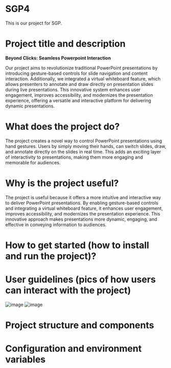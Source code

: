 # SGP4
This is our project for SGP.

# Project title and description

**Beyond Clicks: Seamless Powerpoint Interaction**

Our project aims to revolutionize traditional PowerPoint presentations by introducing gesture-based controls for slide navigation and content interaction. Additionally, we integrated a virtual whiteboard feature, which allows presenters to annotate and draw directly on presentation slides during live presentations. This innovative system enhances user engagement, improves accessibility, and modernizes the presentation experience, offering a versatile and interactive platform for delivering dynamic presentations.


# What does the project do?
The project creates a novel way to control PowerPoint presentations using hand gestures. Users by simply moving their hands, can switch slides, draw, and annotate directly on the slides in real time. This adds an exciting layer of interactivity to presentations, making them more engaging and memorable for audiences.

# Why is the project useful?
The project is useful because it offers a more intuitive and interactive way to deliver PowerPoint presentations. By enabling gesture-based controls and integrating a virtual whiteboard feature, it enhances user engagement, improves accessibility, and modernizes the presentation experience. This innovative approach makes presentations more dynamic, engaging, and effective in conveying information to audiences.

# How to get started (how to install and run the project)?


# User guidelines (pics of how users can interact with the project)
![image](https://github.com/YashuRanparia/SGP4/assets/134764858/6893aa79-6e09-495a-8ce5-9b980cb3b63b)
![image](https://github.com/YashuRanparia/SGP4/assets/134764858/78a92374-58f2-4b31-8c45-40df3b8aeec5)


# Project structure and components


# Configuration and environment variables
